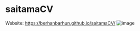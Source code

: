 # saitamaCV
Website: https://berhanbarhun.github.io/saitamaCV/
![image](https://user-images.githubusercontent.com/74106636/125431982-2802ff4c-a232-4b1b-86ac-3d269f3f009d.png)
